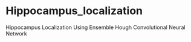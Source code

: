 # Hippocampus_localization
Hippocampus Localization Using Ensemble Hough Convolutional Neural Network
